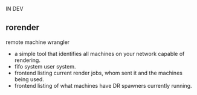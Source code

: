 IN DEV

rorender
--

remote machine wrangler

* a simple tool that identifies all machines on your network capable of rendering.
* fifo system user system.
* frontend listing current render jobs, whom sent it and the machines being used.
* frontend listing of what machines have DR spawners currently running.


